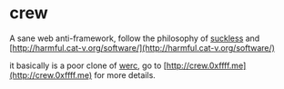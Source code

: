 # crew

A sane web anti-framework, follow the philosophy of [suckless](http://suckless.org) and [http://harmful.cat-v.org/software/](http://harmful.cat-v.org/software/)

it basically is a poor clone of [werc](http://werc.cat-v.org/), go to [http://crew.0xffff.me](http://crew.0xffff.me) for more details.
